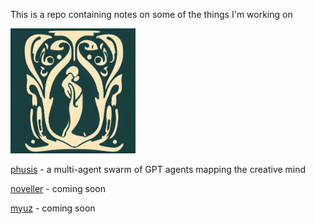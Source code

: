This is a repo containing notes on some of the things I'm working on

<img src="./phusis/samples/logos/current_first_choice.png" width="200">

[phusis](./phusis/README.md) - a multi-agent swarm of GPT agents mapping the creative mind

[noveller]() - coming soon

[myuz]() - coming soon